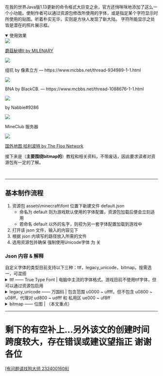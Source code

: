 <br>

在我的世界Java版1.13更新的命令格式大巨变之余，官方还悄咪咪地添加了这么一个小功能。使制作者可以通过资源包修改所使用的字体，或是指定某个字符显示时所使用的贴图。听着朴实无华，实则是方块人发现了新大陆。
字符所能显示之处皆是潜在的照片展示框。

<details open>
<summary>使用效果</summary>

<div class="simp-imgbox">
    <a class="simp-imgbox-entry" href="https://www.bilibili.com/video/BV16K411g7sm">
        <img class="simp-imgbox-img" src="https://z3.ax1x.com/2021/05/04/gnX0i9.png">
        <p class="simp-imgbox-name">蘑菇秘境Ⅱ by MILENARY</p>
    </a>
    <a class="simp-imgbox-entry">
        <img class="simp-imgbox-img" src="https://z3.ax1x.com/2021/05/04/gnXrxx.gif">
        <p class="simp-imgbox-name">组坑 by 像素立方 — https://www.mcbbs.net/thread-934989-1-1.html</p>
    </a>
    <a class="simp-imgbox-entry">
        <img class="simp-imgbox-img" src="https://z3.ax1x.com/2021/05/04/gnXtqU.png">
        <p class="simp-imgbox-name">BNA by BlackCB. — https://www.mcbbs.net/thread-1088676-1-1.html</p>
    </a>
    <a class="simp-imgbox-entry">
        <img class="simp-imgbox-img" src="https://z3.ax1x.com/2021/06/15/2HuGMd.png">
        <p class="simp-imgbox-name">by Nabbie#9286</p>
    </a>
    <a class="simp-imgbox-entry">
        <img class="simp-imgbox-img" src="https://z3.ax1x.com/2021/05/04/gnXDR1.png">
        <p class="simp-imgbox-name">MineClub 服务器</p>
    </a>
    <a class="simp-imgbox-entry" href="https://www.youtube.com/watch?v=ZoIXD0Tz6qE">
        <img class="simp-imgbox-img" src="https://z3.ax1x.com/2021/05/04/gnXBGR.png">
        <p class="simp-imgbox-name">国外地图 哈利波特 by The Floo Network</p>
    </a>
</div>

</details>

接下来是（**主要围绕bitmap的**）教程和相关资料，不带废话，因此要求读者对资源包有一定的了解。

<br>

***

<a id="to2"><h2>基本制作流程</h2></a>

1. 资源包 assets\minecraft\font 位置下新建文件 default.json
	- 命名为 default 则为游戏默认使用的字体配置，资源包加载后便会立刻适用
	- 若命名 default 以外的名字，则视为另一套字体配置加载到游戏中
2. 打开该 json 文件，输入的内容见下
3. 根据 json 内填写的路径放入所需的文件
4. 选用资源包并确保 强制使用Unicode字体 为 关


<h3>Json 内容 & 解释</h3>
自定义字体的类型目前支持以下三种：ttf，legacy_unicode，bitmap。按需选一，可混搭



<details><summary>ttf —— True Type Font | 电脑中主流的字体格式。游戏目前不使用ttf字体，但可以通过资源包启用</summary>

````json
{
    "providers":[
        {
            "type":"ttf",
            "file":"minecraft:arial.ttf",
            "shift":[0.0,0.0],
            "size":11.0,
            "oversample":2.0,
            "skip":"ouOU"
                        
        }
    ]
}
````

- type —— 字体类型
- file —— ttf文件位置
	- "minecraft:arial.ttf" 为例，则应有字体文件 assets/minecraft/font/arial.ttf
	- "foo:bar/sweet.ttf" 为例，则应有字体文件 assets/foo/font/bar/sweet.ttf
- shift —— 对字体的全局调整。首个值调整左右（正值往右），第二个值调整上下（正值往下）。默认为[0,0]
- size —— 字体的像素大小。默认为11.0
- oversample —— 采样率。提升该值可使字体渲染时更为精确。默认为2.0
- skip —— 该字体文件将不应用于哪些字符

![](https://s2.ax1x.com/2019/12/27/lZmjP0.png)

</details>



<details><summary>legacy_unicode —— 万国码 | 包含范围 u0000 ~ uffff。但不包含 u0800 ~ u08ff，代理对 ud800 ~ udfff 和 私用区 ue000 ~ uf8ff</summary>

````json
{
    "providers":[
        {
            "type":"legacy_unicode",
            "sizes":"minecraft:font/glyph_sizes.bin",
            "template":"minecraft:font/unicode_page_%s.png"
        }
    ]
}
````

- type —— 字体类型
- sizes —— bin文件位置。该glyph_sizes.bin文件记录着字符的调整信息。部分unicode字体生成器会顺手生成此文件
	- "minecraft:font/glyph_sizes.bin" 为例，则应有文件 assets/minecraft/font/glyph_sizes.bin
- template —— png文件位置。%s将会自动识别为对应页码
	- "minecraft:font/unicode_page_%s.png" 为例，则贴图文件应保存在 assets/minecraft/textures/font/ 下。 unicode_page_00,unicode_page_0a ... unicode_page_ff

*建议直接修改原有的贴图，根本不需要来这里做改动<br>
*通过这种方法制作多套字体还是可以的，和以前改unicode_page一样，没什么特别要提到的，因此不过多介绍<br>
因为只在 强制使用Unicode 开启时才会优先使用，所以若该字在 bitmap 中也有定义，可以做到开启 强制使用 时显示这一套，而关闭时显示隔壁那套

</details>



<details><summary>bitmap —— 位图 | （本文重点）</summary>

````json
{
    "providers":[
        {
            "type":"bitmap",
            "file":"uin:debug/page1_256x.png",
            "height":256,
            "ascent":256,
            "chars":["\ue001"]
        },
        {
            "type":"bitmap",
            "file":"uin:debug/page2_256x118.png",
            "height":118,
            "ascent":59,
            "chars":[
                "\ue002\u0000\ue003\ue004",
                "\ue005\ue006\ue007\ue008"
            ]
        }
    ]
}
````

- type —— 字体类型
- file —— png文件位置
	- 上面为例，则应有贴图文件 assets/uin/textures/debug/page1_256x.png
- height —— 字符在游戏中显示的像素高度。选填，默认为8
    - 可以为负值，图片将反向缩放，同时影响后续字体的渲染位置
- ascent —— 字符在游戏中往上偏移的像素点
    - 该值不能高于height值
- chars —— 该贴图所包含的字符，可填万国码如示例也可以直接填写目标字符。填写 \u0000 则不读取该位

![](https://s2.ax1x.com/2019/12/27/lZnHSK.png)

</details>

***

<h1>剩下的有空补上...另外该文的创建时间跨度较大，存在错误或建议望指正 谢谢各位</h1>

<a href="#" target="_blank">[有问题请找狗大师 2324001608]</a>
